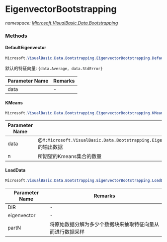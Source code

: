 ﻿# EigenvectorBootstrapping
_namespace: [Microsoft.VisualBasic.Data.Bootstrapping](./index.md)_





### Methods

#### DefaultEigenvector
```csharp
Microsoft.VisualBasic.Data.Bootstrapping.EigenvectorBootstrapping.DefaultEigenvector(System.Double[])
```
默认的特征向量: ``{data.Average, data.StdError}``

|Parameter Name|Remarks|
|--------------|-------|
|data|-|


#### KMeans
```csharp
Microsoft.VisualBasic.Data.Bootstrapping.EigenvectorBootstrapping.KMeans(System.Collections.Generic.IEnumerable{Microsoft.VisualBasic.ComponentModel.TagData.VectorTagged{System.Collections.Generic.Dictionary{System.String,System.Double}}},System.Int32,System.Int32)
```


|Parameter Name|Remarks|
|--------------|-------|
|data|@``M:Microsoft.VisualBasic.Data.Bootstrapping.EigenvectorBootstrapping.LoadData(System.String,System.Collections.Generic.Dictionary{System.String,Microsoft.VisualBasic.Data.Bootstrapping.Eigenvector},System.Int32)``的输出数据|
|n|所期望的Kmeans集合的数量|


#### LoadData
```csharp
Microsoft.VisualBasic.Data.Bootstrapping.EigenvectorBootstrapping.LoadData(System.String,System.Collections.Generic.Dictionary{System.String,Microsoft.VisualBasic.Data.Bootstrapping.Eigenvector},System.Int32)
```


|Parameter Name|Remarks|
|--------------|-------|
|DIR|-|
|eigenvector|-|
|partN|将原始数据分解为多少个数据块来抽取特征向量从而进行数据采样|



